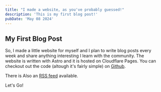 ```yaml
---
title: "I made a website, as you've probably guessed!"
description: 'This is my first blog post!'
pubDate: 'May 08 2024'
---
```


## My First Blog Post

So, I made a little website for myself and I plan to write blog posts every week and share anything interesting 
I learn with the community.
The website is written with Astro and it is hosted on Cloudflare Pages.
You can checkout out the code (altough it's fairly simple) on [Github](https://github.com/alirostami1/website).

There is Also an [RSS feed](https://alirostami.me/feed.xml) available.

Let's Go!
